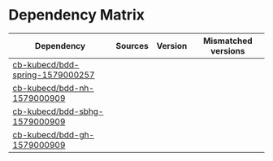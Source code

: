 # Dependency Matrix

Dependency | Sources | Version | Mismatched versions
---------- | ------- | ------- | -------------------
[cb-kubecd/bdd-spring-1579000257](https://github.com/cb-kubecd/bdd-spring-1579000257.git) |  | []() | 
[cb-kubecd/bdd-nh-1579000909](https://github.com/cb-kubecd/bdd-nh-1579000909.git) |  | []() | 
[cb-kubecd/bdd-sbhg-1579000909](https://github.com/cb-kubecd/bdd-sbhg-1579000909.git) |  | []() | 
[cb-kubecd/bdd-gh-1579000909](https://github.com/cb-kubecd/bdd-gh-1579000909.git) |  | []() | 
